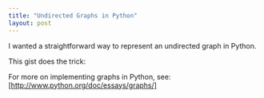 ```yaml
---
title: "Undirected Graphs in Python"
layout: post
---
```


I wanted a straightforward way to represent an undirected graph in Python.

This gist does the trick:
<script src="https://gist.github.com/675407.js"> </script>

For more on implementing graphs in Python, see: [http://www.python.org/doc/essays/graphs/]
